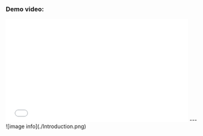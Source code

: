 ### Demo video:
<iframe src="[https://giphy.com/embed/video-id](https://www.youtube.com/watch?v=K2hfLIZjBxQ&feature=youtu.be
)" width="480" height="270" frameBorder="0" class="giphy-embed" allowFullScreen></iframe>
---
![image info](./Introduction.png)
